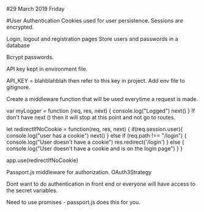 #29 March 2019 Friday

#User Authentication
Cookies used for user persistence.
Sessions are encrypted.

Login, logout and registration pages
Store users and passwords in a database

Bcrypt passwords.

API key kept in environment file.

API_KEY = blahblahblah
then refer to this key in project.
Add env file to gitignore.

Create a middleware function that will be used everytime a request is made.

var myLogger = function (req, res, next) {
  console.log("Logged")
  next()
}
If don't have next () then it will stop at this point and not go to routes.

let redirectIfNoCookie = function(req, res, next) {
  if(req.session.user){
    console.log("user has a cookie")
    next()
  }
  else if (req.path !== "/login") {
    console.log("User doesn\'t have a cookie")
    res.redirect('/login')
  }
  else {
    console.log("User doesn't have a cookie and is on the login page")
  }
}

app.use(redirectIfNoCookie)


Passport.js middleware for authorization.
OAuth3Strategy

Dont want to do authentication in front end or everyone will have access to the secret variables.

Need to use promises - passport.js does this for you.